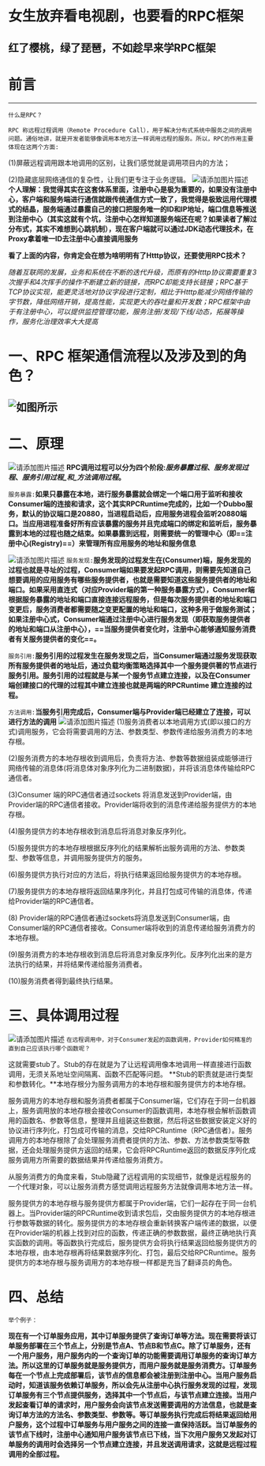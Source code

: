 # 女生放弃看电视剧，也要看的RPC框架
**红了樱桃，绿了琵琶，不如趁早来学RPC框架**
---
# 前言
---
`什么是RPC？`

`RPC 称远程过程调用（Remote Procedure Call），用于解决分布式系统中服务之间的调用问题。通俗地讲，就是开发者能够像调用本地方法一样调用远程的服务。所以，RPC的作用主要体现在这两个方面:`

(1)屏蔽远程调用跟本地调用的区别，让我们感觉就是调用项目内的方法；

(2)隐藏底层网络通信的复杂性，让我们更专注于业务逻辑。
![请添加图片描述](a.jpg)
**个人理解：我觉得其实在这套体系里面，注册中心是极为重要的，如果没有注册中心，客户端和服务端进行通信就跟传统通信方式一致了，我觉得是极致运用代理模式的结晶，服务端通过暴露自己的接口把服务唯一的ID和IP地址，端口信息等推送到注册中心（其实这就有个坑，注册中心怎样知道服务端还在呢？如果读者了解过分布式，其实不难想到心跳机制），现在客户端就可以通过JDK动态代理技术，在Proxy拿着唯一ID去注册中心直接调用服务**

**看了上面的内容，你肯定会在想为啥明明有了Htttp协议，还要使用RPC技术？**

  _随着互联网的发展，业务和系统在不断的迭代升级，而原有的Htttp协议需要重复3次握手和4次挥手的操作不断建立新的链接，而RPC却能支持长链接；RPC基于TCP协议实现，能更灵活地对协议字段进行定制，相比于Htttp能减少网络传输的字节数，降低网络开销，提高性能，实现更大的吞吐量和开发数；RPC框架中由于有注册中心，可以提供监控管理功能，服务注册/发现/下线/动态，拓展等操作，服务化治理效率大大提高_

# 一、RPC 框架通信流程以及涉及到的角色？
![如图所示](b.jpg)
---


# 二、原理
![请添加图片描述](c.jpg)
**RPC调用过程可以分为四个阶段:_服务暴露过程_、_服务发现过程_、_服务引用过程_和_方法调用过程_。**

 `服务暴露:`**如果只暴露在本地，进行服务暴露就会绑定一个端口用于监听和接收Consumer端的连接和请求，这个其实RPCRuntime完成的，比如一个Dubbo服务，默认的协议端口是20880，当进程启动后，应用服务进程会监听20880端口。当应用进程准备好所有应该暴露的服务并且完成端口的绑定和监听后，服务暴露到本地的过程也随之结束。如果暴露到远程，则需要统一的管理中心（即==注册中心(Registry)==）来管理所有应用服务的地址和服务信息**

![请添加图片描述](d.jpg)
`服务发现:`**服务发现的过程发生在(Consumer)端，服务发现的过程也就是寻址的过程，Consumer端如果要发起RPC调用，则需要先知道自己想要调用的应用服务有哪些服务提供者，也就是需要知道这些服务提供者的地址和端口。如果采用直连式（对应Provider端的第一种服务暴露方式），Consumer端根据服务暴露的地址和端口直接连接远程服务，但是每次服务提供者的地址和端口变更后，服务消费者都需要随之变更配置的地址和端口，这种多用于做服务测试；如果注册中心式，Consumer端通过注册中心进行服务发现（即获取服务提供者的地址和端口从注册中心），==当服务提供者变化时，注册中心能够通知服务消费者有关服务提供者的变化==。**

 `服务引用:`**服务引用的过程发生在服务发现之后，当Consumer端通过服务发现获取所有服务提供者的地址后，通过负载均衡策略选择其中一个服务提供著的节点进行服务引用。服务引用的过程就是与某一个服务节点建立连接，以及在Consumer端创建接口的代理的过程其中建立连接也就是两端的RPCRuntime 建立连接的过程。**

`方法调用:`**当服务引用完成后，Consumer端与Provider端已经建立了连接，可以进行方法的调用**
![请添加图片描述](e.jpg)
(1)服务消费者以本地调用方式(即以接口的方式)调用服务，它会将需要调用的方法、参数类型、参数传递给服务消费方的本地存根。

(2)服务消费方的本地存根收到调用后，负责将方法、参数等数据组装成能够进行网络传输的消息体(将消息体对象序列化为二进制数据)，并将该消息体传输给RPC通信者。

(3)Consumer 端的RPC通信者通过sockets 将消息发送到Provider端，由Provider端的RPC通信者接收。Provider端将收到的消息传递给服务提供方的本地存根。

(4)服务提供方的本地存根收到消息后将消息对象反序列化。

(5)服务提供方的本地存根根据反序列化的结果解析出服务调用的方法、参数类型、参数等信息，并调用服务提供方的服务。

(6)服务提供方执行对应的方法后，将执行结果返回给服务提供方的本地存根。

(7)服务提供方的本地存根将返回结果序列化，并且打包成可传输的消息体，传递给Provider端的RPC通信者。

(8) Provider端的RPC通信者通过sockets将消息发送到Consumer端，由Consumer端的RPC通信者接收。Consumer端将收到的消息传递给服务消费方的本地存根。

(9)服务消费方的本地存根收到消息后将消息对象反序列化。反序列化出来的是方法执行的结果，并将结果传递给服务消费者。

(10)服务消费者得到最终执行结果。
# 三、具体调用过程
![请添加图片描述](f.png)
`在远程调用中，对于Consumer发起的函数调用，Provider如何精准的直到自己应该执行哪个函数呢？`

这就需要stub了。Stub的存在就是为了让远程调用像本地调用一样直接进行函数调用，无须关系地址空间隔离、函数不匹配等问题。
**Stub的职责就是进行类型和参数转化。**本地存根分为服务调用方的本地存根和服务提供方的本地存根。

服务调用方的本地存根和服务消费者都属于Consumer端，它们存在于同一台机器上，服务调用放的本地存根会接收Consumer的函数调用，本地存根会解析函数调用的函数名、参数等信息，整理并且组装这些数据，然后将这些数据安装定义好的协议进行序列化，打包成可传输的消息，交给RPCRuntime（RPC通信者）。服务调用方的本地存根除了会处理服务消费者提供的方法、参数、方法参数类型等数据，还会处理服务提供方返回的结果，它会将RPCRuntime返回的数据反序列化成服务调用方所需要的数据结果并传递给服务消费方。

从服务消费方的角度来看，Stub隐藏了远程调用的实现细节，就像是远程服务的一个代理对象，可以让服务消费方感觉调用远程服务方法就像调用本地方法一样。

服务提供方的本地存根与服务提供方都属于Provider端，它们一起存在于同一台机器上。当Provider端的RPCRuntime收到请求包后，交由服务提供方的本地存根进行参数等数据的转化。服务提供方的本地存根会重新转换客户端传递的数据，以便在Provider端的机器上找到对应的函数，传递正确的参数数据，最终正确地执行真实函数的调用。等函数执行完成后，服务提供方会将执行结果返回给服务提供方的本地存根，由本地存根再将结果数据序列化、打包，最后交给RPCRuntime。服务提供方的本地存根与服务调用方的本地存根一样都是充当了翻译员的角色。
# 四、总结
`举个例子：`

**现在有一个订单服务应用，其中订单服务提供了查询订单等方法。现在需要将该订单服务部署在三个节点上，分别是节点A、节点B和节点C。除了订单服务，还有一个用户服务，用户服务内的一个查询订单的功能需要调用订单服务的查询订单方法。所以这里的订单服务就是服务提供方，而用户服务就是服务消费方。订单服务每在一个节点上完成部署后，该节点的信息都会被注册到注册中心。当用户服务启动时，知道该服务依赖订单服务，所以会先从注册中心执行服务发现的过程，发现订单服务有三个节点提供服务，选择其中一个节点后，与该节点建立连接。当用户发起查看订单的请求时，用户服务会向该节点发送需要调用的方法信息，也就是查询订单方法的方法名、参数类型、参数等。等订单服务执行完成后将结果返回给用户服务，这个过程中订单服务与用户服务之间的连接一直保持活跃。当订单服务的该节点下线时，注册中心通知用户服务该节点已下线，当下次用户服务又发起对订单服务的调用时会选择另一个节点建立连接，并且发送调用请求，这就是远程过程调用的全部过程。**
